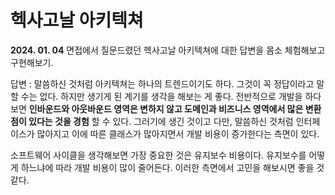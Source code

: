 # 헥사고날 아키텍쳐

<b>2024. 01. 04</b> 면접에서 질문드렸던 헥사고날 아키텍쳐에 대한 답변을 몸소 체험해보고 구현해보기.

답변 : 말씀하신 것처럼 아키텍쳐는 하나의 트렌드이기도 하다. 그것이 꼭 정답이라고 말 할 수는 없다. 하지만 생기게 된 계기를 생각을 해보는 게 좋다.
전반적으로 개발을 하다보면 <b>인바운드와 아웃바운드 영역은 변하지 않고 도메인과 비즈니스 영역에서 많은 변환점이 있다는 것을 경험</b> 할 수 있다. 그러기에 생긴 것이고 다만, 말씀하신 것처럼 인터페이스가 많아지고 이에 따른 클래스가 많아지면서 개발 비용이 증가한다는 측면이 있다.

소프트웨어 사이클을 생각해보면 가장 중요한 것은 유지보수 비용이다. 유지보수를 어떻게 하느냐에 따라 개발 비용이 많이 줄어든다. 이러한 측면에서 고민을 해보시면 좋을 것 같다.
